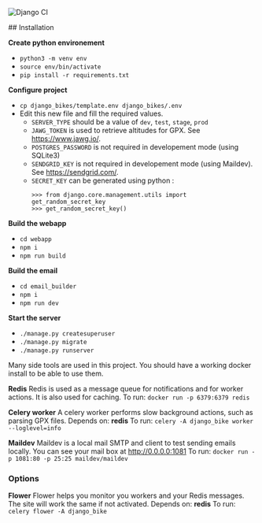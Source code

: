 ![Django CI](https://github.com/martinlehoux/django_bike/workflows/Django%20CI/badge.svg)

## Installation

**Create python environement**
- `python3 -m venv env`
- `source env/bin/activate`
- `pip install -r requirements.txt`

**Configure project**
- `cp django_bikes/template.env django_bikes/.env`
- Edit this new file and fill the required values.
  - `SERVER_TYPE` should be a value of `dev`, `test`, `stage`, `prod`
  - `JAWG_TOKEN` is used to retrieve altitudes for GPX. See https://www.jawg.io/.
  - `POSTGRES_PASSWORD` is not required in developement mode (using SQLite3)
  - `SENDGRID_KEY` is not required in developement mode (using Maildev). See https://sendgrid.com/.
  - `SECRET_KEY` can be generated using python : 
    ```python3
    >>> from django.core.management.utils import get_random_secret_key
    >>> get_random_secret_key()
    ```

**Build the webapp**
- `cd webapp`
- `npm i`
- `npm run build`

**Build the email**
- `cd email_builder`
- `npm i`
- `npm run dev`

**Start the server**
- `./manage.py createsuperuser`
- `./manage.py migrate`
- `./manage.py runserver`

Many side tools are used in this project. You should have a working docker install to be able to use them.

**Redis**
Redis is used as a message queue for notifications and for worker actions. It is also used for caching.
To run: `docker run -p 6379:6379 redis`

**Celery worker**
A celery worker performs slow background actions, such as parsing GPX files.
Depends on: **redis**
To run: `celery -A django_bike worker --loglevel=info`

**Maildev**
Maildev is a local mail SMTP and client to test sending emails locally.
You can see your mail box at http://0.0.0.0:1081
To run: `docker run -p 1081:80 -p 25:25 maildev/maildev`

### Options

**Flower**
Flower helps you monitor you workers and your Redis messages. The site will work the same if not activated.
Depends on: **redis**
To run: `celery flower -A django_bike`
